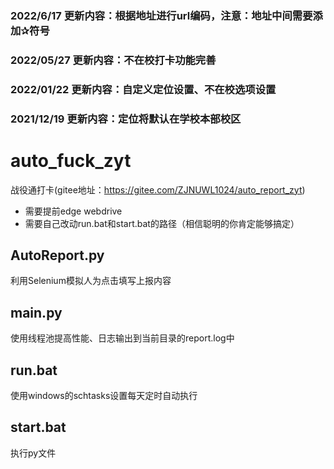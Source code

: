 ### 2022/6/17 更新内容：根据地址进行url编码，注意：地址中间需要添加✰符号

### 2022/05/27 更新内容：不在校打卡功能完善


### 2022/01/22 更新内容：自定义定位设置、不在校选项设置

### 2021/12/19 更新内容：定位将默认在学校本部校区

# auto_fuck_zyt
战役通打卡(gitee地址：https://gitee.com/ZJNUWL1024/auto_report_zyt)

- 需要提前edge webdrive
- 需要自己改动run.bat和start.bat的路径（相信聪明的你肯定能够搞定）

## AutoReport.py

利用Selenium模拟人为点击填写上报内容

## main.py

使用线程池提高性能、日志输出到当前目录的report.log中

## run.bat

使用windows的schtasks设置每天定时自动执行

## start.bat

执行py文件
